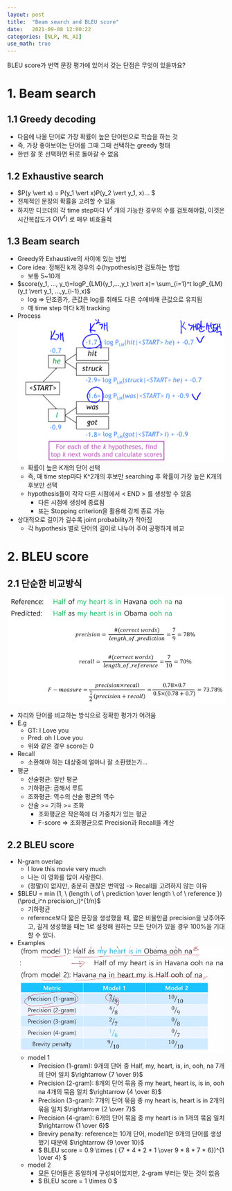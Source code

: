 ```yaml
---
layout: post
title:  "Beam search and BLEU score"
date:   2021-09-08 12:00:22
categories: [NLP, ML_AI]
use_math: true
---
```

BLEU score가 번역 문장 평가에 있어서 갖는 단점은 무엇이 있을까요?
# 1. Beam search
## 1.1 Greedy decoding
* 다음에 나올 단어로 가장 확률이 높은 단어만으로 학습을 하는 것
* 즉, 가장 좋아보이는 단어를 그때 그때 선택하는 greedy 형태
* 한번 잘 못 선택하면 뒤로 돌아갈 수 없음

## 1.2 Exhaustive search
* $P(y \vert x) = P(y_1 \vert x)P(y_2 \vert y_1, x)... $
* 전체적인 문장의 확률을 고려할 수 있음
* 하지만 디코더의 각 time step마다 $V^t$ 개의 가능한 경우의 수를 검토해야함, 이것은 시간복잡도가 $O(V^t)$ 로 매우 비효율적

## 1.3 Beam search
* Greedy와 Exhaustive의 사이에 있는 방법
* Core idea: 정해진 k개 경우의 수(hypothesis)만 검토하는 방법
	* 보통 5~10개
* $score(y_1, ..., y_t)=logP_{LM}(y_1,...,y_t \vert x)= \sum_{i=1}^t logP_{LM} (y_t \vert y_1, ...,y_{i-1},x)$
	* log => 단조증가, 큰값은 log를 취해도 다른 수에비해 큰값으로 유지됨
	* 매 time step 마다 k개 tracking
* Process  
	![](/assets/image/ustagelv2/w5_d3_8.png)
	* 확률이 높은 K개의 단어 선택
	* 즉, 매 time step마다 K^2개의 후보만 searching 후 확률이 가장 높은 K개의 후보만 선택
	* hypothesis들이 각각 다른 시점에서 < END > 를 생성할 수 있음
		* 다른 시점에 생성에 종료됨
		* 또는 Stopping criterion을 활용해 강제 종료 가능
* 상대적으로 길이가 길수록 joint probability가 작아짐
	* 각 hypothesis 별로 단어의 길이로 나누어 주어 공평하게 비교

# 2. BLEU score
## 2.1 단순한 비교방식  
![](/assets/image/ustagelv2/w5_d3_9.png)
* 자리와 단어를 비교하는 방식으로 정확한 평가가 어려움
* E.g
	* GT: I Love you
	* Pred: oh I Love you
	* 위와 같은 경우 score는 0
* Recall
	* 소환해야 하는 대상중에 얼마나 잘 소환했는가...
* 평균
	* 산술평균: 일반 평균
	* 기하평균: 곱해서 루트
	* 조화평균: 역수의 산술 평균의 역수
	* 산술 >= 기하 >= 조화
		* 조화평균은 작은쪽에 더 가중치가 있는 평균
		* F-score => 조화평균으로 Precision과 Recall을 계산

## 2.2 BLEU score
* N-gram overlap
	* I love this movie very much
	* 나는 이 영화를 많이 사랑한다.
	* (정말)이 없지만, 충분히 괜찮은 번역임 -> Recall을 고려하지 않는 이유
* $BLEU = min (1, \ {length \ of \ prediction \over length \ of \ reference }) (\prod_i^n precision_i)^{1/n}$
	* 기하평균
	* reference보다 짧은 문장을 생성했을 때, 짧은 비율만큼 precision을 낮추어주고, 길게 생성했을 때는 1로 설정해 원하는 모든 단어가 있을 경우 100%을 기대할 수 있다.  
* Examples  
	![](/assets/image/ustagelv2/w5_d3_10.png)
	* model 1
		* Precision (1-gram): 9개의 단어 중 Half, my, heart, is, in, ooh, na 7개의 단어 일치 $\rightarrow {7 \over 9}$
		* Precision (2-gram): 8개의 단어 묶음 중 my heart, heart is, is in, ooh na 4개의 묶음 일치 $\rightarrow {4 \over 8}$
		* Precision (3-gram): 7개의 단어 묶음 중 my heart is, heart is in 2개의 묶음 일치 $\rightarrow {2 \over 7}$
		* Precision (4-gram): 6개의 단어 묶음 중 my heart is in 1개의 묶음 일치 $\rightarrow {1 \over 6}$
		* Breviry penalty: reference는 10개 단어, model1은 9개의 단어를 생성했기 때문에 $\rightarrow {9 \over 10}$
		* $ BLEU score = 0.9 \times ( {7 * 4 * 2 * 1 \over 9 * 8 * 7 * 6})^{1 \over 4} $
	* model 2
		* 모든 단어들은 동일하게 구성되어있지만, 2-gram 부터는 맞는 것이 없음
		* $ BLEU score =  1 \times 0 $
